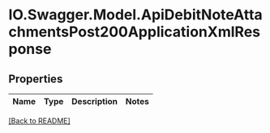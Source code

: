 # IO.Swagger.Model.ApiDebitNoteAttachmentsPost200ApplicationXmlResponse
## Properties

Name | Type | Description | Notes
------------ | ------------- | ------------- | -------------

 [[Back to README]](../README.md)

